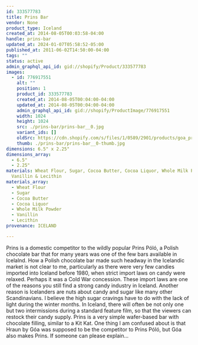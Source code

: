 ```yaml
---
id: 333577783
title: Prins Bar
vendor: None
product_type: Iceland
created_at: 2014-08-05T00:03:58-04:00
handle: prins-bar
updated_at: 2024-01-07T05:58:52-05:00
published_at: 2011-06-02T14:50:00-04:00
tags: ""
status: active
admin_graphql_api_id: gid://shopify/Product/333577783
images:
  - id: 776917551
    alt: ""
    position: 1
    product_id: 333577783
    created_at: 2014-08-05T00:04:00-04:00
    updated_at: 2014-08-05T00:04:00-04:00
    admin_graphql_api_id: gid://shopify/ProductImage/776917551
    width: 1024
    height: 1024
    src: ./prins-bar/prins-bar__0.jpg
    variant_ids: []
    oldSrc: https://cdn.shopify.com/s/files/1/0589/2901/products/goa_prins.jpeg?v=1407211440
    thumb: ./prins-bar/prins-bar__0-thumb.jpg
dimensions: 6.5" x 2.25"
dimensions_array:
  - 6.5"
  - 2.25"
materials: Wheat Flour, Sugar, Cocoa Butter, Cocoa Liquor, Whole Milk Powder,
  Vanillin & Lecithin
materials_array:
  - Wheat Flour
  - Sugar
  - Cocoa Butter
  - Cocoa Liquor
  - Whole Milk Powder
  - Vanillin
  - Lecithin
provenance: ICELAND

---
```


Prins is a domestic competitor to the wildly popular Prins Póló, a Polish chocolate bar that for many years was one of the few bars available in Icelalnd. How a Polish chocolate bar made such headway in the Icelandic market is not clear to me, particularly as there were very few candies imported into Iceland before 1980, when strict import laws on candy were relaxed. Perhaps it was a Cold War concession. These import laws are one of the reasons you still find a strong candy industry in Iceland. Another reason is Icelanders are nuts about candy and sugar like many other Scandinavians. I believe the high sugar cravings have to do with the lack of light during the winter months. In Iceland, there will often be not only one but two intermissions during a standard feature film, so that the viewers can restock their candy supply. Prins is a very simple wafer-based bar with chocolate filling, similar to a Kit Kat. One thing I am confused about is that Hraun by Góa was supposed to be the competitor to Prins Póló, but Góa also makes Prins. If someone can please explain...